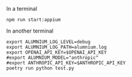 In a terminal

```
npm run start:appium 
```

In another terminal

```
export ALUMNIUM_LOG_LEVEL=debug
export ALUMNIUM_LOG_PATH=alumnium.log
export OPENAI_API_KEY=$OPENAI_API_KEY
#export ALUMNIUM_MODEL="anthropic"
#export ANTHROPIC_API_KEY=$ANTHROPIC_API_KEY
poetry run python test.py
```